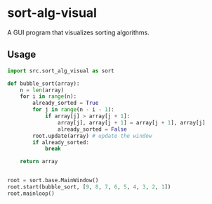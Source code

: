 # sort-alg-visual

A GUI program that visualizes sorting algorithms.


## Usage

```python
import src.sort_alg_visual as sort

def bubble_sort(array):
    n = len(array)
    for i in range(n):
        already_sorted = True
        for j in range(n - i - 1):
            if array[j] > array[j + 1]:
                array[j], array[j + 1] = array[j + 1], array[j]
                already_sorted = False
        root.update(array) # update the window
        if already_sorted:
            break

    return array


root = sort.base.MainWindow()
root.start(bubble_sort, [9, 8, 7, 6, 5, 4, 3, 2, 1])
root.mainloop()
```
